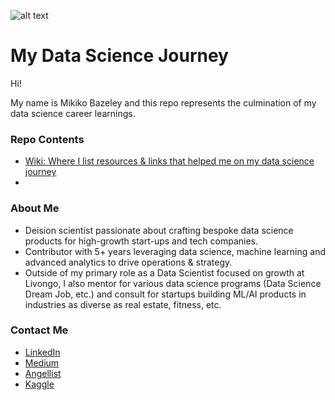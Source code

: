 ![alt text](
       https://github.com/MMBazel/springboard-program/blob/master/0.jpg
      )



# My Data Science Journey

Hi!

My name is Mikiko Bazeley and this repo represents the culmination of my data science career learnings. 

### Repo Contents
* [Wiki: Where I list resources & links that helped me on my data science journey](https://github.com/MMBazel/Data-Science-Journey/wiki)
* 



### About Me
* Deision scientist passionate about crafting bespoke data science products for high-growth start-ups and tech companies. 
* Contributor with 5+ years leveraging data science, machine learning and advanced analytics to drive operations & strategy. 
* Outside of my primary role as a Data Scientist focused on growth at Livongo, I also mentor for various data science programs (Data Science Dream Job, etc.) and consult for startups building ML/AI products in industries as diverse as real estate, fitness, etc.


### Contact Me
* [LinkedIn](https://www.linkedin.com/in/mikikobazeley/)
* [Medium](https://medium.com/@mmbazel)
* [Angellist](https://angel.co/mikiko-bazeley)
* [Kaggle](https://www.kaggle.com/mmbazel)
